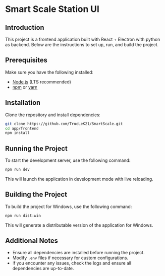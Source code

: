 # Smart Scale Station UI

## Introduction
This project is a frontend application built with React + Electron with python as backend. Below are the instructions to set up, run, and build the project.

## Prerequisites
Make sure you have the following installed:
- [Node.js](https://nodejs.org/) (LTS recommended)
- [npm](https://www.npmjs.com/) or [yarn](https://yarnpkg.com/)

## Installation
Clone the repository and install dependencies:

```sh
git clone https://github.com/TrucLeK21/SmartScale.git
cd app/frontend
npm install
```

## Running the Project
To start the development server, use the following command:

```sh
npm run dev
```

This will launch the application in development mode with live reloading.

## Building the Project
To build the project for Windows, use the following command:

```sh
npm run dist:win
```

This will generate a distributable version of the application for Windows.

## Additional Notes
- Ensure all dependencies are installed before running the project.
- Modify `.env` files if necessary for custom configurations.
- If you encounter any issues, check the logs and ensure all dependencies are up-to-date.

